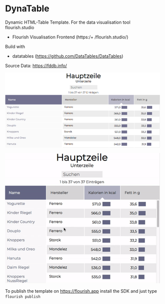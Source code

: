 # DynaTable

Dynamic HTML-Table Template. For the data visualisation tool flourish.studio
+ Flourish Visualisation Frontend (https:/+ /flourish.studio/)

Build with 
+ datatables (https://github.com/DataTables/DataTables)

Source Data:
https://fddb.info/

![](./dynatable_front.png)

![](./dynatable_intro.gif)

To publish the template on https://flourish.app install the SDK
and just type `flourish publish `


